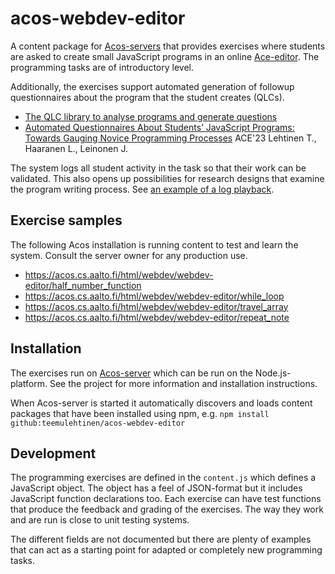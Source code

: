 # acos-webdev-editor

A content package for [Acos-servers](https://github.com/acos-server/acos-server)
that provides exercises where students are asked to create small JavaScript
programs in an online [Ace-editor](https://ace.c9.io/). The programming tasks
are of introductory level.

Additionally, the exercises support automated generation of followup
questionnaires about the program that the student creates (QLCs).
* [The QLC library to analyse programs and generate questions](https://github.com/teemulehtinen/qlcjs)
* [Automated Questionnaires About Students’ JavaScript Programs: Towards Gauging Novice Programming Processes](https://doi.org/10.1145/3576123.3576129) ACE'23 Lehtinen T., Haaranen L., Leinonen J.

The system logs all student activity in the task so that their work can be
validated. This also opens up possibilities for research designs that examine
the program writing process. See [an example of a log playback](test-playback.html).

## Exercise samples

The following Acos installation is running content to test and learn the
system. Consult the server owner for any production use.
* https://acos.cs.aalto.fi/html/webdev/webdev-editor/half_number_function
* https://acos.cs.aalto.fi/html/webdev/webdev-editor/while_loop
* https://acos.cs.aalto.fi/html/webdev/webdev-editor/travel_array
* https://acos.cs.aalto.fi/html/webdev/webdev-editor/repeat_note

## Installation

The exercises run on [Acos-server](https://github.com/acos-server/acos-server)
which can be run on the Node.js-platform. See the project for more information
and installation instructions.

When Acos-server is started it automatically discovers and loads content
packages that have been installed using npm, e.g.
`npm install github:teemulehtinen/acos-webdev-editor`

## Development

The programming exercises are defined in the `content.js` which defines a
JavaScript object. The object has a feel of JSON-format but it includes
JavaScript function declarations too. Each exercise can have test functions
that produce the feedback and grading of the exercises. The way they
work and are run is close to unit testing systems.

The different fields are not documented but there are plenty of examples that
can act as a starting point for adapted or completely new programming tasks.
